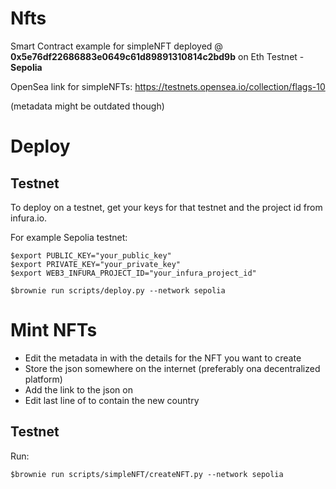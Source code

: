 # Nfts

Smart Contract example for simpleNFT deployed @ **0x5e76df22686883e0649c61d89891310814c2bd9b** on Eth Testnet - **Sepolia**

OpenSea link for simpleNFTs:
https://testnets.opensea.io/collection/flags-10

(metadata might be outdated though)

# Deploy

## Testnet
To deploy on a testnet, get your keys for that testnet and the project id from infura.io.

For example Sepolia testnet:
```
$export PUBLIC_KEY="your_public_key"
$export PRIVATE_KEY="your_private_key"
$export WEB3_INFURA_PROJECT_ID="your_infura_project_id"
```
```
$brownie run scripts/deploy.py --network sepolia
```

# Mint NFTs
- Edit the metadata in [](./json) with the details for the NFT you want to create
- Store the json somewhere on the internet (preferably ona decentralized platform)
- Add the link to the json on [](./brownie-config.yaml)
- Edit last line of [](./scripts/simpleNFT/createNFT.py) to contain the new country

## Testnet
Run:
```
$brownie run scripts/simpleNFT/createNFT.py --network sepolia
```
